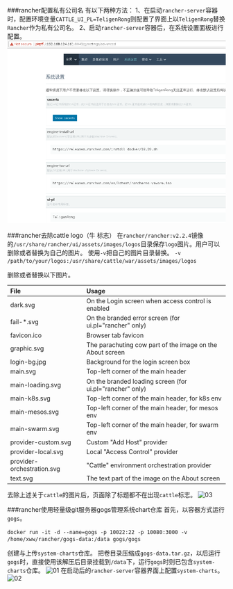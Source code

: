 ###rancher配置私有公司名
有以下两种方法：
1、在启动```rancher-server```容器时，配置环境变量```CATTLE_UI_PL=TeligenRong```则配置了界面上以```TeligenRong```替换```Rancher```作为私有公司名。
2、启动```rancher-server```容器后，在系统设置面板进行配置。
![ui-pl](./rancher2/ui-pl.png "ui-pl")

###rancher去除cattle logo（牛 标志）
在```rancher/rancher:v2.2.4```镜像的```/usr/share/rancher/ui/assets/images/logos```目录保存```logo```图片。用户可以删除或者替换为自己的图片。
使用```-v```把自己的图片目录替换。
```-v /path/to/your/logos:/usr/share/cattle/war/assets/images/logos```

删除或者替换以下图片。

| File                        | Usage                                                     |
|:--------------------------- |:----------------------------------------------------------|
| dark.svg                    | On the Login screen when access control is enabled        |
| fail-*.svg                  | On the branded error screen (for ui.pl="rancher" only)    |
| favicon.ico                 | Browser tab favicon                                       |
| graphic.svg                 | The parachuting cow part of the image on the About screen |
| login-bg.jpg                | Background for the login screen box                       |
| main.svg                    | Top-left corner of the main header                        |
| main-loading.svg            | On the branded loading screen (for ui.pl="rancher" only)  |
| main-k8s.svg                | Top-left corner of the main header, for k8s env           |
| main-mesos.svg              | Top-left corner of the main header, for mesos env         |
| main-swarm.svg              | Top-left corner of the main header, for swarm env         |
| provider-custom.svg         | Custom "Add Host" provider                                |
| provider-local.svg          | Local "Access Control" provider                           |
| provider-orchestration.svg  | "Cattle" environment orchestration provider               |
| text.svg                    | The text part of the image on the About screen            |

去除上述关于```cattle```的图片后，页面除了标题都不在出现```cattle```标志。
![03](./rancher2/03.png "03")

###rancher使用轻量级git服务器gogs管理系统chart仓库
首先，以容器方式运行```gogs```。
```
docker run -it -d --name=gogs -p 10022:22 -p 10080:3000 -v /home/xww/rancher/gogs-data:/data gogs/gogs
```
创建与上传```system-charts```仓库。
把卷目录压缩成```gogs-data.tar.gz```，以后运行```gogs```时，直接使用该解压后目录挂载到```/data```下，运行```gogs```时则已包含```system-charts```仓库。
![01](./rancher2/01.png "01")
在启动后的```rancher-server```容器界面上配置```system-charts```。
![02](./rancher2/02.png "02")